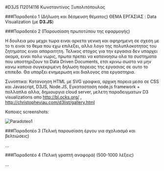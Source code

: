 #D3JS
Π2014116 Κωνσταντίνος Ξυπολιτόπουλος

###Παραδοτέο 1 (Δήλωση και δέσμευση θέματος)
ΘΕΜΑ ΕΡΓΑΣΙΑΣ : Data Visualization (με **D3.JS**)

###Παραδοτέο 2 (Παρουσίαση πρωτοτύπου της εφαρμογής)

Η δουλεια μου μεχρι τωρα ειναι αρκετα γενικη και αφηρημενη σε σχεση με το τι ειναι το θεμα που εχω επιλεξει, αλλα λογο της πολυπλοκοτητας του ζητηματος ειναι απαραιτητη. Τελικος στοχος για την εργασια δεν υπαρχει ακομα, ειναι πολυ νωρις, πρωτα πρεπει να κατανοησω ολα τα συστηματα που υποστηριζουν τα Data Driven Documents, ετσι κρινω σωστο να μην κανω καποια συγκεκριμενη δηλωση πορειας της εργασιας σε αυτο το επιπεδο. Θα υπαρξει ενημερωση και διαλογος στα εργαστηρια.

Συνοπτικα: Κατανοηση HTML με SVG γραφικα, αρχικη πορεια μεσα σε CSS και Javascript, D3JS, Node.JS, Εγκατασταση node.js framework + πολλαπλα αλλα, δημιουργια cloud server, μελετη παραδειγματων D3 visualizations απο http://bl.ocks.org/ , http://christopheviau.com/d3list/gallery.html 

Καποιες screenshots:


![Paradoteo1](https://github.com/courses-ionio/mm/blob/master/projects_2016/P2014116/Paradoteo1.png)

###Παραδοτέο 3 (Τελική παρουσίαση έργου για σχολιασμό και βελτιώσεις)

...

###Παραδοτέο 4 (Τελική γραπτή αναφορά) (500-1000 λέξεις)

...
